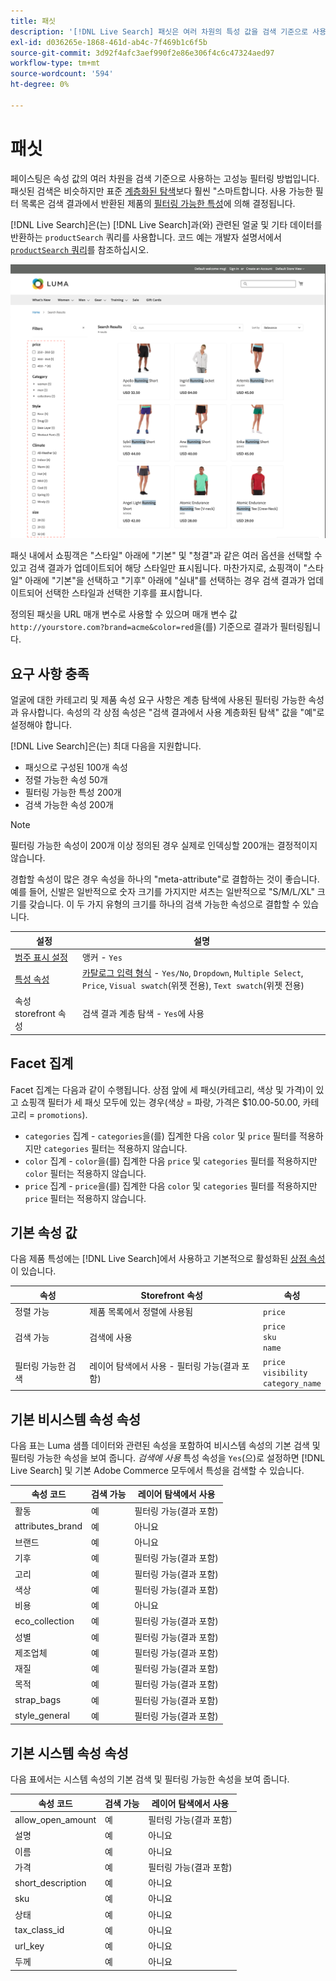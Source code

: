```yaml
---
title: 패싯
description: '[!DNL Live Search] 패싯은 여러 차원의 특성 값을 검색 기준으로 사용합니다.'
exl-id: d036265e-1868-461d-ab4c-7f469b1c6f5b
source-git-commit: 3d92f4afc3aef990f2e86e306f4c6c47324aed97
workflow-type: tm+mt
source-wordcount: '594'
ht-degree: 0%

---
```


# 패싯

페이스팅은 속성 값의 여러 차원을 검색 기준으로 사용하는 고성능 필터링 방법입니다. 패싯된 검색은 비슷하지만 표준 [계층화된 탐색](https://experienceleague.adobe.com/docs/commerce-admin/catalog/catalog/navigation/navigation-layered.html)보다 훨씬 &quot;스마트합니다. 사용 가능한 필터 목록은 검색 결과에서 반환된 제품의 [필터링 가능한 특성](https://experienceleague.adobe.com/docs/commerce-admin/catalog/catalog/navigation/navigation-layered.html#filterable-attributes)에 의해 결정됩니다.

[!DNL Live Search]은(는) [!DNL Live Search]과(와) 관련된 얼굴 및 기타 데이터를 반환하는 `productSearch` 쿼리를 사용합니다. 코드 예는 개발자 설명서에서 [`productSearch` 쿼리](https://developer.adobe.com/commerce/services/graphql/live-search/product-search/)를 참조하십시오.

![필터링된 검색 결과](assets/storefront-search-results-run.png)

패싯 내에서 쇼핑객은 &quot;스타일&quot; 아래에 &quot;기본&quot; 및 &quot;청결&quot;과 같은 여러 옵션을 선택할 수 있고 검색 결과가 업데이트되어 해당 스타일만 표시됩니다. 마찬가지로, 쇼핑객이 &quot;스타일&quot; 아래에 &quot;기본&quot;을 선택하고 &quot;기후&quot; 아래에 &quot;실내&quot;를 선택하는 경우 검색 결과가 업데이트되어 선택한 스타일과 선택한 기후를 표시합니다.

정의된 패싯을 URL 매개 변수로 사용할 수 있으며 매개 변수 값 `http://yourstore.com?brand=acme&color=red`을(를) 기준으로 결과가 필터링됩니다.

## 요구 사항 충족

얼굴에 대한 카테고리 및 제품 속성 요구 사항은 계층 탐색에 사용된 필터링 가능한 속성과 유사합니다. 속성의 각 상점 속성은 &quot;검색 결과에서 사용 계층화된 탐색&quot; 값을 &quot;예&quot;로 설정해야 합니다.

[!DNL Live Search]은(는) 최대 다음을 지원합니다.

* 패싯으로 구성된 100개 속성
* 정렬 가능한 속성 50개
* 필터링 가능한 특성 200개
* 검색 가능한 속성 200개

>[!NOTE]
>
> 필터링 가능한 속성이 200개 이상 정의된 경우 실제로 인덱싱할 200개는 결정적이지 않습니다.

경합할 속성이 많은 경우 속성을 하나의 &quot;meta-attribute&quot;로 결합하는 것이 좋습니다. 예를 들어, 신발은 일반적으로 숫자 크기를 가지지만 셔츠는 일반적으로 &quot;S/M/L/XL&quot; 크기를 갖습니다. 이 두 가지 유형의 크기를 하나의 검색 가능한 속성으로 결합할 수 있습니다.

| 설정 | 설명 |
|--- |--- |
| [범주 표시 설정](https://experienceleague.adobe.com/docs/commerce-admin/catalog/categories/create/categories-display-settings.html) | 앵커 - `Yes` |
| [특성 속성](https://experienceleague.adobe.com/docs/commerce-admin/catalog/product-attributes/create/attribute-product-create.html) | [카탈로그 입력 형식](https://experienceleague.adobe.com/docs/commerce-admin/catalog/product-attributes/attributes-input-types.html) - `Yes/No`, `Dropdown`, `Multiple Select`, `Price`, `Visual swatch`(위젯 전용), `Text swatch`(위젯 전용) |
| 속성 storefront 속성 | 검색 결과 계층 탐색 - `Yes`에 사용 |

## Facet 집계

Facet 집계는 다음과 같이 수행됩니다. 상점 앞에 세 패싯(카테고리, 색상 및 가격)이 있고 쇼핑객 필터가 세 패싯 모두에 있는 경우(색상 = 파랑, 가격은 $10.00-50.00, 카테고리 = `promotions`).

* `categories` 집계 - `categories`을(를) 집계한 다음 `color` 및 `price` 필터를 적용하지만 `categories` 필터는 적용하지 않습니다.
* `color` 집계 - `color`을(를) 집계한 다음 `price` 및 `categories` 필터를 적용하지만 `color` 필터는 적용하지 않습니다.
* `price` 집계 - `price`을(를) 집계한 다음 `color` 및 `categories` 필터를 적용하지만 `price` 필터는 적용하지 않습니다.

## 기본 속성 값

다음 제품 특성에는 [!DNL Live Search]에서 사용하고 기본적으로 활성화된 [상점 속성](https://experienceleague.adobe.com/docs/commerce-admin/catalog/product-attributes/product-attributes.html)이 있습니다.

| 속성 | Storefront 속성 | 속성 |
|---|---|---|
| 정렬 가능 | 제품 목록에서 정렬에 사용됨 | `price` |
| 검색 가능 | 검색에 사용 | `price` <br />`sku`<br />`name` |
| 필터링 가능한 검색 | 레이어 탐색에서 사용 - 필터링 가능(결과 포함) | `price`<br />`visibility`<br />`category_name` |

## 기본 비시스템 속성 속성

다음 표는 Luma 샘플 데이터와 관련된 속성을 포함하여 비시스템 속성의 기본 검색 및 필터링 가능한 속성을 보여 줍니다. *검색에 사용* 특성 속성을 `Yes`(으)로 설정하면 [!DNL Live Search] 및 기본 Adobe Commerce 모두에서 특성을 검색할 수 있습니다.

| 속성 코드 | 검색 가능 | 레이어 탐색에서 사용 |
|--- |--- |--- |
| 활동 | 예 | 필터링 가능(결과 포함) |
| attributes_brand | 예 | 아니요 |
| 브랜드 | 예 | 아니요 |
| 기후 | 예 | 필터링 가능(결과 포함) |
| 고리 | 예 | 필터링 가능(결과 포함) |
| 색상 | 예 | 필터링 가능(결과 포함) |
| 비용 | 예 | 아니요 |
| eco_collection | 예 | 필터링 가능(결과 포함) |
| 성별 | 예 | 필터링 가능(결과 포함) |
| 제조업체 | 예 | 필터링 가능(결과 포함) |
| 재질 | 예 | 필터링 가능(결과 포함) |
| 목적 | 예 | 필터링 가능(결과 포함) |
| strap_bags | 예 | 필터링 가능(결과 포함) |
| style_general | 예 | 필터링 가능(결과 포함) |

## 기본 시스템 속성 속성

다음 표에서는 시스템 속성의 기본 검색 및 필터링 가능한 속성을 보여 줍니다.

| 속성 코드 | 검색 가능 | 레이어 탐색에서 사용 |
|--- |--- |--- |
| allow_open_amount | 예 | 필터링 가능(결과 포함) |
| 설명 | 예 | 아니요 |
| 이름 | 예 | 아니요 |
| 가격 | 예 | 필터링 가능(결과 포함) |
| short_description | 예 | 아니요 |
| sku | 예 | 아니요 |
| 상태 | 예 | 아니요 |
| tax_class_id | 예 | 아니요 |
| url_key | 예 | 아니요 |
| 두께 | 예 | 아니요 |
